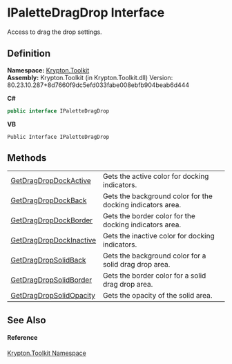 # IPaletteDragDrop Interface


Access to drag the drop settings.



## Definition
**Namespace:** <a href="79d2eac2-21f4-54ff-7552-b20c33c30600.md">Krypton.Toolkit</a>  
**Assembly:** Krypton.Toolkit (in Krypton.Toolkit.dll) Version: 80.23.10.287+8d7660f9dc5efd033fabe008ebfb904beab6d444

**C#**
``` C#
public interface IPaletteDragDrop
```
**VB**
``` VB
Public Interface IPaletteDragDrop
```



## Methods
<table>
<tr>
<td><a href="83cb5368-6583-afcd-aa22-9bcaa066dacb.md">GetDragDropDockActive</a></td>
<td>Gets the active color for docking indicators.</td></tr>
<tr>
<td><a href="8f0bc440-d0a2-112d-d205-9d2a6a4afff4.md">GetDragDropDockBack</a></td>
<td>Gets the background color for the docking indicators area.</td></tr>
<tr>
<td><a href="5c6f9a2b-481c-391b-969a-fddb6aa68c51.md">GetDragDropDockBorder</a></td>
<td>Gets the border color for the docking indicators area.</td></tr>
<tr>
<td><a href="0e7ecf3c-0ab2-fd89-3ff6-e14bc551e21f.md">GetDragDropDockInactive</a></td>
<td>Gets the inactive color for docking indicators.</td></tr>
<tr>
<td><a href="0999d748-c37b-e3aa-f85f-13f1d50f5ada.md">GetDragDropSolidBack</a></td>
<td>Gets the background color for a solid drag drop area.</td></tr>
<tr>
<td><a href="9ecfeecd-1695-9be2-7081-7d525a1c565d.md">GetDragDropSolidBorder</a></td>
<td>Gets the border color for a solid drag drop area.</td></tr>
<tr>
<td><a href="65e2f7f4-ab1e-d09d-9007-9b8bd53b48cc.md">GetDragDropSolidOpacity</a></td>
<td>Gets the opacity of the solid area.</td></tr>
</table>

## See Also


#### Reference
<a href="79d2eac2-21f4-54ff-7552-b20c33c30600.md">Krypton.Toolkit Namespace</a>  
